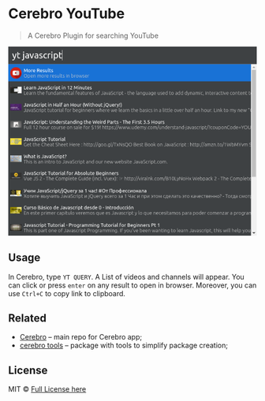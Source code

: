 # Cerebro YouTube

> A Cerebro Plugin for searching YouTube

![](screenshot.png)

## Usage

In Cerebro, type `YT QUERY`. A List of videos and channels will appear. You can click or press `enter` on any result to open in browser. Moreover, you can use `Ctrl+C` to copy link to clipboard.

## Related

* [Cerebro](http://github.com/KELiON/cerebro) – main repo for Cerebro app;
* [cerebro tools](http://github.com/KELiON/cerebro-tools) – package with tools to simplify package creation;

## License

MIT © [Full License here](https://github.com/TheRealImaginary/se-miniproject/blob/master/LICENSE)
